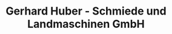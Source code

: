 ---
title: "Gerhard Huber - Schmiede und Landmaschinen GmbH"
url: /moenchhof/gerhard-huber-schmiede-und-landmaschinen-gmbh/
shop: Landwirtschaftlich
---